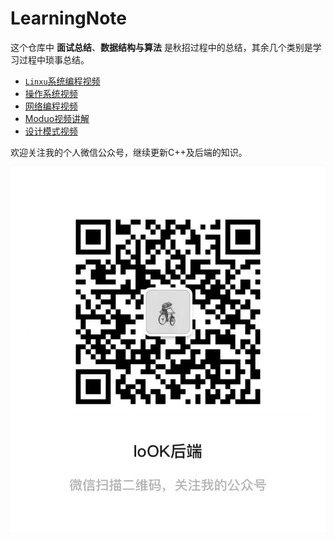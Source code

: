 # LearningNote

这个仓库中 **面试总结**、**数据结构与算法**  是秋招过程中的总结，其余几个类别是学习过程中琐事总结。

+ [`Linxu`系统编程视频](https://www.bilibili.com/video/BV1dt411f7TZ?p=3)
+ [操作系统视频](https://www.bilibili.com/video/BV1YE411D7nH?from=search&seid=6559705588340463788)
+ [网络编程视频](https://www.bilibili.com/video/BV1eb411F74G)
+ [Moduo视频讲解](https://www.bilibili.com/video/BV11b411q7zr)
+ [设计模式视频](https://www.bilibili.com/video/BV1kW411P7KS?from=search&seid=1006917398839692361)


欢迎关注我的个人微信公众号，继续更新C++及后端的知识。

![](./looker.jpg)


